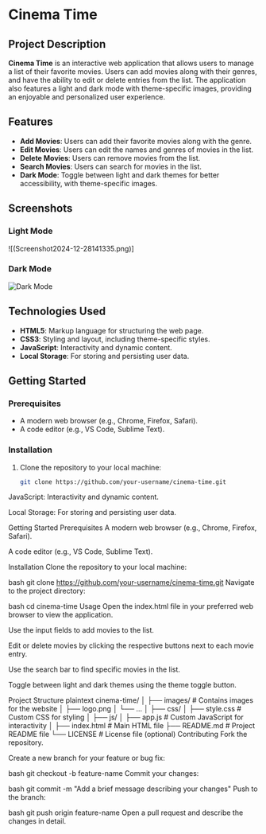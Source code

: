 # Cinema Time

## Project Description
**Cinema Time** is an interactive web application that allows users to manage a list of their favorite movies. Users can add movies along with their genres, and have the ability to edit or delete entries from the list. The application also features a light and dark mode with theme-specific images, providing an enjoyable and personalized user experience.

## Features
- **Add Movies**: Users can add their favorite movies along with the genre.
- **Edit Movies**: Users can edit the names and genres of movies in the list.
- **Delete Movies**: Users can remove movies from the list.
- **Search Movies**: Users can search for movies in the list.
- **Dark Mode**: Toggle between light and dark themes for better accessibility, with theme-specific images.

## Screenshots
### Light Mode
![(Screenshot2024-12-28141335.png)]

### Dark Mode
![Dark Mode](images/dark-mode.png)

## Technologies Used
- **HTML5**: Markup language for structuring the web page.
- **CSS3**: Styling and layout, including theme-specific styles.
- **JavaScript**: Interactivity and dynamic content.
- **Local Storage**: For storing and persisting user data.

## Getting Started
### Prerequisites
- A modern web browser (e.g., Chrome, Firefox, Safari).
- A code editor (e.g., VS Code, Sublime Text).

### Installation
1. Clone the repository to your local machine:
   ```bash
   git clone https://github.com/your-username/cinema-time.git


JavaScript: Interactivity and dynamic content.

Local Storage: For storing and persisting user data.

Getting Started
Prerequisites
A modern web browser (e.g., Chrome, Firefox, Safari).

A code editor (e.g., VS Code, Sublime Text).

Installation
Clone the repository to your local machine:

bash
git clone https://github.com/your-username/cinema-time.git
Navigate to the project directory:

bash
cd cinema-time
Usage
Open the index.html file in your preferred web browser to view the application.

Use the input fields to add movies to the list.

Edit or delete movies by clicking the respective buttons next to each movie entry.

Use the search bar to find specific movies in the list.

Toggle between light and dark themes using the theme toggle button.

Project Structure
plaintext
cinema-time/
│
├── images/                 # Contains images for the website
│   ├── logo.png
│   └── ...
│
├── css/
│   ├── style.css           # Custom CSS for styling
│
├── js/
│   ├── app.js              # Custom JavaScript for interactivity
│
├── index.html              # Main HTML file
├── README.md               # Project README file
└── LICENSE                 # License file (optional)
Contributing
Fork the repository.

Create a new branch for your feature or bug fix:

bash
git checkout -b feature-name
Commit your changes:

bash
git commit -m "Add a brief message describing your changes"
Push to the branch:

bash
git push origin feature-name
Open a pull request and describe the changes in detail.

